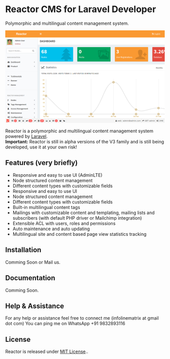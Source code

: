 # Reactor CMS for Laravel Developer
Polymorphic and multilingual content management system.

![Reactor Dashboard](https://github.com/infolinematrix/Reactor-CMS/blob/master/reactor.png)

Reactor is a polymorphic and multilingual content management system powered by [Laravel](https://laravel.com).  
**Important:** Reactor is still in alpha versions of the V3 family and is still being developed, use it at your own risk!

## Features (very briefly)
* Responsive and easy to use UI (AdminLTE)
* Node structured content management
* Different content types with customizable fields
* Responsive and easy to use UI
* Node structured content management
* Different content types with customizable fields
* Built-in multilingual content tags
* Mailings with customizable content and templating, mailing lists and subscribers (with default PHP driver or Mailchimp integration)
* Extensible ACL with users, roles and permissions
* Auto maintenance and auto updating
* Multilingual site and content based page view statistics tracking

## Installation
Comming Soon or Mail us.

## Documentation
Comming Soon.

## Help & Assistance
For any help or assistance feel free to connect me (infolinematrix at gmail dot com)
You can ping me on WhatsApp +91 9832893116

## License
Reactor is released under [MIT License](https://github.com/infolinematrix/reactor/blob/master/License.txt)..
